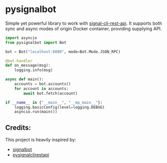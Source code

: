 # pysignalbot

Simple yet powerful library to work with [signal-cli-rest-api](https://github.com/bbernhard/signal-cli-rest-api). It supports both sync and async modes of origin Docker container, providing supplying API.

```python
import asyncio
from pysignalbot import Bot

bot = Bot("localhost:8080", mode=Bot.Mode.JSON_RPC)

@bot.handler
def on_message(msg):
    logging.info(msg)

async def main():
    accounts = bot.accounts()
    for account in accounts:
        await bot.fetch(account)

if __name__ in {"__main__", "__mp_main__"}:
    logging.basicConfig(level=logging.DEBUG)
    asyncio.run(main())
```

## Credits:

This project is heavily inspired by:

- [signalbot](https://github.com/filipre/signalbot)
- [pysignalclirestapi](https://github.com/bbernhard/pysignalclirestapi)
